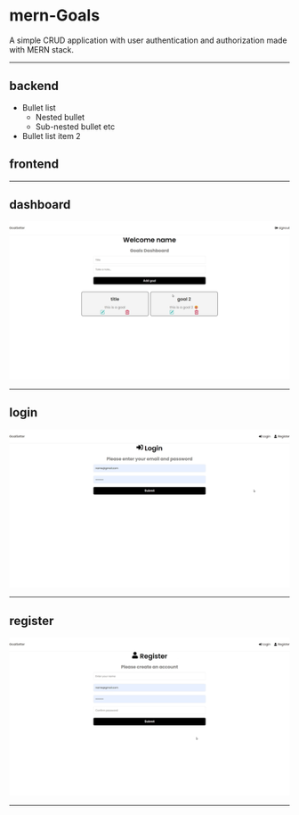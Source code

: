 # mern-Goals
A simple CRUD application with user authentication and authorization made with MERN stack.

------

## backend ##
* Bullet list
     * Nested bullet
     * Sub-nested bullet etc
* Bullet list item 2

## frontend ##
------
## dashboard ##
![dashbaord](dashboard.png)

------
## login ##
![login](login.png)

------
## register ##
![register](register.png)

------
